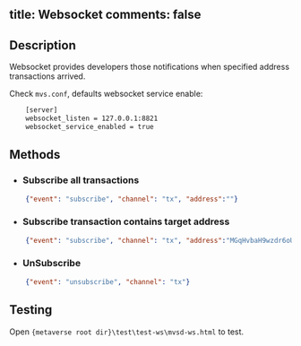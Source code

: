 title: Websocket
comments: false
---

## Description

Websocket provides developers those notifications when specified address transactions arrived.

Check `mvs.conf`, defaults websocket service enable:
```bash
    [server]
    websocket_listen = 127.0.0.1:8821
    websocket_service_enabled = true
```

## Methods 

* ### Subscribe all transactions
```json
    {"event": "subscribe", "channel": "tx", "address":""}
```

* ### Subscribe transaction contains target address
```json
    {"event": "subscribe", "channel": "tx", "address":"MGqHvbaH9wzdr6oUDFz4S1HptjoKQcjRve"}
```

* ### UnSubscribe
```json
    {"event": "unsubscribe", "channel": "tx"}
```


## Testing
Open `{metaverse root dir}\test\test-ws\mvsd-ws.html` to test.
